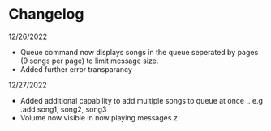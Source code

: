 # Changelog
12/26/2022
  - Queue command now displays songs in the queue seperated by pages (9 songs per page) to limit message size.
  - Added further error transparancy

12/27/2022
  - Added additional capability to add multiple songs to queue at once .. e.g .add song1, song2, song3
  - Volume now visible in now playing messages.z


